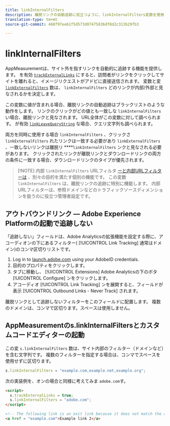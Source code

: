 ```yaml
---
title: linkInternalFilters
description: 離脱リンクの自動追跡に役立つように、linkInternalFilters変数を使用します。
translation-type: tm+mt
source-git-commit: 468f97ee61f5d573d07475836df8d2c313b29fb3

---
```



# linkInternalFilters

AppMeasurementは、サイト外を指すリンクを自動的に追跡する機能を提供します。 を有効 [`trackExternalLinks`](trackexternallinks.md) にすると、訪問者がリンクをクリックしてサイトを離れると、イメージリクエストがアドビに直接送信されます。 変数と変 [`linkExternalFilters`](linkexternalfilters.md) 数は、 `linkInternalFilters` どのリンクが内部/外部と見なされるかを決定します。

この変数に値が含まれる場合、離脱リンクの自動追跡はブラックリストのような動作をします。 リンクのクリックがどの値とも一致しな `linkInternalFilters` い場合、離脱リンクと見なされます。 URL全体がこの変数に対して調べられます。 が有効 [`linkLeaveQueryString`](linkleavequerystring.md) な場合、クエリ文字列も調べられます。

両方を同時に使用する場合 `linkInternalFilters` 、クリックさ `linkExternalFilters` れたリンクは一致する必要があり `linkExternalFilters` 、一致しないリンクは離脱リ ****`linkInternalFilters` ンクと見なされる必要があります。 クリックされたリンクが離脱リンクとダウンロードリンクの両方の条件に一致する場合、ダウンロードリンクのタイプが優先されます。

> [!NOTE] 内部 `linkInternalFilters` URLフィルタ [ーと内部URLフィルターは](/help/admin/admin/internal-url-filter-admin.md) 、別々の目的を満たす個別の機能です。 この変数 `linkInternalFilters` は、離脱リンクの追跡に特別に機能します。 内部URLフィルターは、参照ドメインなどのトラフィックソースディメンションを扱うのに役立つ管理者設定です。

## アウトバウンドリンク — Adobe Experience Platformの起動で追跡しない

「追跡しない」フィールドは、Adobe Analyticsの拡張機能を設定する際に、アコーディオンの下にあるフィルター( [!UICONTROL Link Tracking] 通常はドメイン)のコンマ区切りリストです。

1. Log in to [launch.adobe.com](https://launch.adobe.com) using your AdobeID credentials.
2. 目的のプロパティをクリックします。
3. タブに移動し、 [!UICONTROL Extensions] Adobe Analyticsの下のボタ [!UICONTROL Configure] ンをクリックします。
4. アコーディオ [!UICONTROL Link Tracking] ンを展開すると、フィールドが表示 [!UICONTROL Outbound Links - Never Track] されます。

離脱リンクとして追跡しないフィルターをこのフィールドに配置します。 複数のドメインは、コンマで区切ります。スペースは使用しません。

## AppMeasurementのs.linkInternalFiltersとカスタムコードエディターの起動

この変 `s.linkInternalFilters` 数は、サイト内部のフィルター（ドメインなど）を含む文字列です。 複数のフィルターを指定する場合は、コンマでスペースを使用せずに区切ります。

```js
s.linkInternalFilters = "example.com,example.net,example.org";
```

次の実装例を、オンの場合と同様に考えてみま `adobe.com`す。

```html
<script>
  s.trackExternalLinks = true;
  s.linkInternalFilters = "adobe.com";
</script>

<!-- The following link is an exit link because it does not match the anything under linkInternalFilters -->
<a href = "example.com">Example link 2</a>
```
